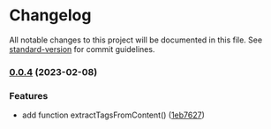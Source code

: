 # Changelog

All notable changes to this project will be documented in this file. See [standard-version](https://github.com/conventional-changelog/standard-version) for commit guidelines.

### [0.0.4](https://github.com/noiron/kainotes-tools/compare/v0.0.3...v0.0.4) (2023-02-08)


### Features

* add function extractTagsFromContent() ([1eb7627](https://github.com/noiron/kainotes-tools/commit/1eb762712fcb1a7f6b2d9dae0de8a01ad923fd72))
